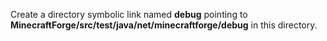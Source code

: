 Create a directory symbolic link named **debug** pointing to **MinecraftForge/src/test/java/net/minecraftforge/debug** in this directory.
